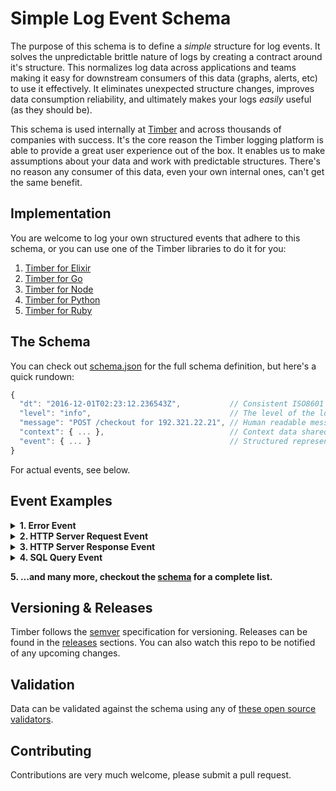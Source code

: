 # Simple Log Event Schema

The purpose of this schema is to define a _simple_ structure for log events. It solves the
unpredictable brittle nature of logs by creating a contract around it's structure. This
normalizes log data across applications and teams making it easy for downstream consumers of this
data (graphs, alerts, etc) to use it effectively. It eliminates unexpected structure changes,
improves data consumption reliability, and ultimately makes your logs _easily_ useful
(as they should be).

This schema is used internally at [Timber](https://timber.io) and across thousands of companies
with success. It's the core reason the Timber logging platform is able to provide a great user
experience out of the box. It enables us to make assumptions about your data and work with
predictable structures. There's no reason any consumer of this data, even your own internal ones,
can't get the same benefit.


## Implementation

You are welcome to log your own structured events that adhere to this schema, or you can use
one of the Timber libraries to do it for you:

1. [Timber for Elixir](https://github.com/timberio/timber-elixir)
2. [Timber for Go](https://github.com/timberio/timber-go)
3. [Timber for Node](https://github.com/timberio/timber-node)
4. [Timber for Python](https://github.com/timberio/timber-python)
5. [Timber for Ruby](https://github.com/timberio/timber-ruby)


## The Schema

You can check out [schema.json](schema.json) for the full schema definition, but here's a
quick rundown:

```javascript
{
  "dt": "2016-12-01T02:23:12.236543Z",           // Consistent ISO8601 dates with nanosecond precision
  "level": "info",                               // The level of the log
  "message": "POST /checkout for 192.321.22.21", // Human readable message
  "context": { ... },                            // Context data shared across log line, think of it like join data for your logs
  "event": { ... }                               // Structured representation of this log event
}
```

For actual events, see below.


## Event Examples

<details><summary><strong>1. Error Event</strong></summary><p>

A structured event that represents an error:

```javascript
{
  "dt": "2016-12-01T02:23:12.236543Z",
  "level": "error",
  "message": "(RuntimeError) MissingClass is undefined",
  "context": {
    "http": {
      "method": "GET",
      "path": "/checkout",
      "remote_addr": "123.456.789.10",
      "request_id": "abcd1234" // <------------- View all logs within a requst!
    },
    "user": { // <------------------------------ Associate users with your log events!
      "id": 2,
      "name": "Ben Johnson",
      "email": "ben@johnson.com"
    }
  },
  "event": {
    "error": {
      "name": "RuntimeError",
      "message": "MissingClass is undefined",
      "backtrace": [
        {
          "file": "/path/to/file",
          "function": "myFunc",
          "line": 45
        },
        {
          "file": "/path/to/file",
          "function": "myFunc",
          "line": 45
        },
        {
          "file": "/path/to/file",
          "function": "myFunc",
          "line": 45
        },
        {
          "file": "/path/to/file",
          "function": "myFunc",
          "line": 45
        },
        {
          "file": "/path/to/file",
          "function": "myFunc",
          "line": 45
        }
      ]
    }
  }
}
```

</p></details>

<details><summary><strong>2. HTTP Server Request Event</strong></summary><p>

Am event that represents an incoming HTTP request to your application's HTTP server:

```javascript
{
  "dt": "2016-12-01T02:23:12.236543Z",
  "level": "info",
  "message": "POST /checkout for 192.321.22.21",
  "context": {
    "http": {
      "method": "GET",
      "path": "/checkout",
      "remote_addr": "123.456.789.10",
      "request_id": "abcd1234" // <------------- View all logs within a requst!
    },
    "user": { // <------------------------------ Associate users with your log events!
      "id": 2,
      "name": "Ben Johnson",
      "email": "ben@johnson.com"
    }
  },
  "event": {
    "http_server_request": { // Event type
      "method": "GET",
      "scheme": "https",
      "host": "timber.io",
      "path": "/checkout",
      "port": 443,
      "headers": {
        "content_length": 894,
        "content_type": "application/json", // <- Example of data that wasn't in the log line itself
        "remove_addr": "192.321.22.21",
        "request_id": "gy23fbty523",
        "user_agent": "Mozilla/3.0 (Win95; U)"
      }
    }
  }
}
```

</p></details>

<details><summary><strong>3. HTTP Server Response Event</strong></summary><p>

An event that represents an outgoing HTTP response from your application:

```javascript
{
  "dt": "2016-12-01T02:23:12.236543Z",
  "level": "info",
  "message": "Sent 200 OK in 117ms",
  "context": {
    "http": {
      "method": "GET",
      "path": "/checkout",
      "remote_addr": "123.456.789.10",
      "request_id": "abcd1234" // <------------- View all logs within a requst!
    },
    "user": { // <------------------------------ Associate users with your log events!
      "id": 2,
      "name": "Ben Johnson",
      "email": "ben@johnson.com"
    }
  },
  "event": {
    "http_server_response": { // Event type
      "request_id": "gy23fbty523",
      "status": 200,
      "time_ms": 117,
      "headers": {
        "content_length": 894,
        "content_type": "application/json",
        "x_request_id": "gy23fbty523"
      }
    }
  }
}
```

</p></details>

<details><summary><strong>4. SQL Query Event</strong></summary><p>

An event that represents a SQL query:

```javascript
{
  "dt": "2016-12-01T02:23:12.236543Z",
  "level": "info",
  "message": "SELECT * FROM users WHERE id = 1 (54ms)",
  "context": {
    "http": {
      "method": "GET",
      "path": "/checkout",
      "remote_addr": "123.456.789.10",
      "request_id": "abcd1234" // <------------- View all logs within a requst!
    },
    "user": { // <------------------------------ Associate users with your log events!
      "id": 2,
      "name": "Ben Johnson",
      "email": "ben@johnson.com"
    }
  },
  "event": {
    "sql_query": { // Event type
      "sql": "SELECT * FROM users WHERE id = 1",
      "time_ms": 54
    }
  }
}
```

</p></details>


<strong>5. ...and many more, checkout the [schema](schema.json) for a complete list.</strong>


## Versioning & Releases

Timber follows the [semver](http://semver.org/) specification for versioning. Releases can
be found in the [releases](https://github.com/timberio/log-event-json-schema/releases) sections.
You can also watch this repo to be notified of any upcoming changes.


## Validation

Data can be validated against the schema using any of [these open source validators](http://json-schema.org/implementations.html).


## Contributing

Contributions are very much welcome, please submit a pull request.